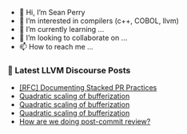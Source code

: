 - 👋 Hi, I’m Sean Perry
- 👀 I’m interested in compilers (c++, COBOL, llvm)
- 🌱 I’m currently learning ...
- 💞️ I’m looking to collaborate on ...
- 📫 How to reach me ...

<!---
s66perry/s66perry is a ✨ special ✨ repository because its `README.md` (this file) appears on your GitHub profile.
You can click the Preview link to take a look at your changes.
--->
### 📕 Latest LLVM Discourse Posts

<!-- DISCOURSE-LLVM:START -->
- [[RFC] Documenting Stacked PR Practices](https://discourse.llvm.org/t/rfc-documenting-stacked-pr-practices/85471#post_6)
- [Quadratic scaling of bufferization](https://discourse.llvm.org/t/quadratic-scaling-of-bufferization/86122#post_5)
- [Quadratic scaling of bufferization](https://discourse.llvm.org/t/quadratic-scaling-of-bufferization/86122#post_4)
- [Quadratic scaling of bufferization](https://discourse.llvm.org/t/quadratic-scaling-of-bufferization/86122#post_3)
- [How are we doing post-commit review?](https://discourse.llvm.org/t/how-are-we-doing-post-commit-review/85961?page=2#post_30)
<!-- DISCOURSE-LLVM:END -->
